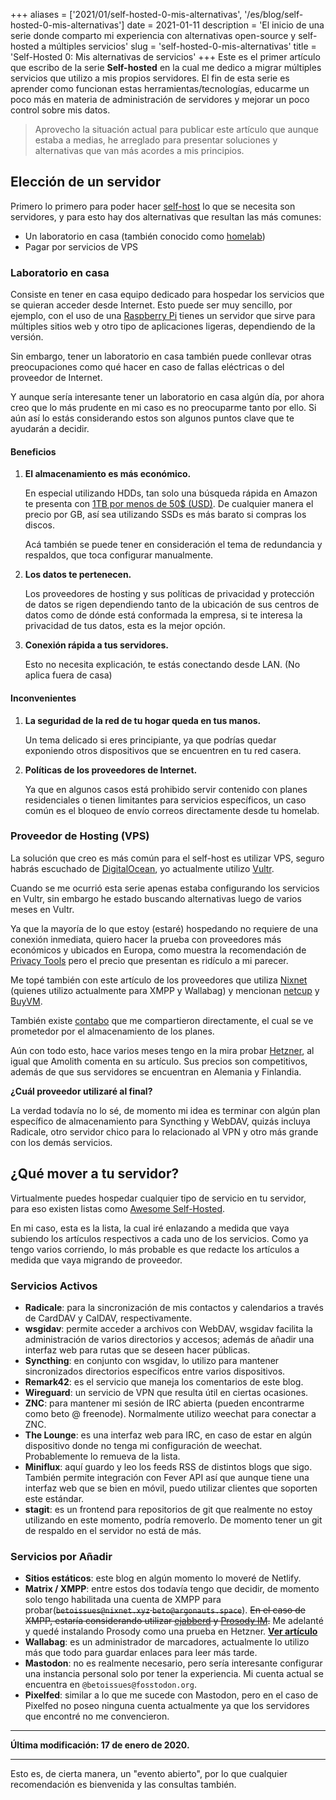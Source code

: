 +++
aliases = ['2021/01/self-hosted-0-mis-alternativas', '/es/blog/self-hosted-0-mis-alternativas']
date = 2021-01-11
description = 'El inicio de una serie donde comparto mi experiencia con alternativas open-source y self-hosted a múltiples servicios'
slug = 'self-hosted-0-mis-alternativas'
title = 'Self-Hosted 0: Mis alternativas de servicios'
+++
Este es el primer artículo que escribo de la serie **Self-hosted** en la cual me dedico a migrar múltiples servicios que utilizo a mis propios servidores. El fin de esta serie es aprender como funcionan estas herramientas/tecnologías, educarme un poco más en materia de administración de servidores y mejorar un poco control sobre mis datos.<!-- more -->

> Aprovecho la situación actual para publicar este artículo que aunque estaba a medias, he arreglado para presentar soluciones y alternativas que van más acordes a mis principios.

## Elección de un servidor

Primero lo primero para poder hacer [self-host](https://en.wikipedia.org/wiki/Self-hosting_(web_services)) lo que se necesita son servidores, y para esto hay dos alternativas que resultan las más comunes:

- Un laboratorio en casa (también conocido como [homelab](https://www.reddit.com/r/homelab))
- Pagar por servicios de VPS

### Laboratorio en casa

Consiste en tener en casa equipo dedicado para hospedar los servicios que se quieran acceder desde Internet. Esto puede ser muy sencillo, por ejemplo, con el uso de una [Raspberry Pi](https://www.raspberrypi.org/) tienes un servidor que sirve para múltiples sitios web y otro tipo de aplicaciones ligeras, dependiendo de la versión.

Sin embargo, tener un laboratorio en casa también puede conllevar otras preocupaciones como qué hacer en caso de fallas eléctricas o del proveedor de Internet.

Y aunque sería interesante tener un laboratorio en casa algún día, por ahora creo que lo más prudente en mi caso es no preocuparme tanto por ello. Si aún así lo estás considerando estos son algunos puntos clave que te ayudarán a decidir.

#### Beneficios

1. **El almacenamiento es más económico.**

	En especial utilizando HDDs, tan solo una búsqueda rápida en Amazon te presenta con [1TB por menos de 50$ (USD)](https://www.amazon.com/WD-Blue-1TB-Hard-Drive/dp/B0088PUEPK). De cualquier manera el precio por GB, así sea utilizando SSDs es más barato si compras los discos.

	Acá también se puede tener en consideración el tema de redundancia y respaldos, que toca configurar manualmente.

2. **Los datos te pertenecen.**

	Los proveedores de hosting y sus políticas de privacidad y protección de datos se rigen dependiendo tanto de la ubicación de sus centros de datos como de dónde está conformada la empresa, si te interesa la privacidad de tus datos, esta es la mejor opción.

3. **Conexión rápida a tus servidores.**

	Esto no necesita explicación, te estás conectando desde LAN. (No aplica fuera de casa)

#### Inconvenientes

1. **La seguridad de la red de tu hogar queda en tus manos.**

	Un tema delicado si eres principiante, ya que podrías quedar exponiendo otros dispositivos que se encuentren en tu red casera.

2. **Políticas de los proveedores de Internet.**

	Ya que en algunos casos está prohibido servir contenido con planes residenciales o tienen limitantes para servicios específicos, un caso común es el bloqueo de envío correos directamente desde tu homelab.

### Proveedor de Hosting (VPS)

La solución que creo es más común para el self-host es utilizar VPS, seguro habrás escuchado de [DigitalOcean](https://www.digitalocean.com/), yo actualmente utilizo [Vultr](https://www.vultr.com/).

Cuando se me ocurrió esta serie apenas estaba configurando los servicios en Vultr, sin embargo he estado buscando alternativas luego de varios meses en Vultr.

Ya que la mayoría de lo que estoy (estaré) hospedando no requiere de una conexión inmediata, quiero hacer la prueba con proveedores más económicos y ubicados en Europa, como muestra la recomendación de [Privacy Tools](https://privacytools.io/providers/hosting/) pero el precio que presentan es ridículo a mi parecer.

Me topé también con este artículo de los proveedores que utiliza [Nixnet](https://nixnet.services/blog/vps-providers/) (quienes utilizo actualmente para XMPP y Wallabag) y mencionan [netcup](https://netcup.eu/) y [BuyVM](https://buyvm.net/).

También existe [contabo](https://contabo.com/) que me compartieron directamente, el cual se ve prometedor por el almacenamiento de los planes.

Aún con todo esto, hace varios meses tengo en la mira probar [Hetzner](https://www.hetzner.com/), al igual que Amolith comenta en su artículo. Sus precios son competitivos, además de que sus servidores se encuentran en Alemania y Finlandia.

**¿Cuál proveedor utilizaré al final?**

La verdad todavía no lo sé, de momento mi idea es terminar con algún plan específico de almacenamiento para Syncthing y WebDAV, quizás incluya Radicale, otro servidor chico para lo relacionado al VPN y otro más grande con los demás servicios.

## ¿Qué mover a tu servidor?

Virtualmente puedes hospedar cualquier tipo de servicio en tu servidor, para eso existen listas como [Awesome Self-Hosted](https://github.com/awesome-selfhosted/awesome-selfhosted).

En mi caso, esta es la lista, la cual iré enlazando a medida que vaya subiendo los artículos respectivos a cada uno de los servicios. Como ya tengo varios corriendo, lo más probable es que redacte los artículos a medida que vaya migrando de proveedor.

### Servicios Activos

- **Radicale**: para la sincronización de mis contactos y calendarios a través de CardDAV y CalDAV, respectivamente.
- **wsgidav**: permite acceder a archivos con WebDAV, wsgidav facilita la administración de varios directorios y accesos; además de añadir una interfaz web para rutas que se deseen hacer públicas.
- **Syncthing**: en conjunto con wsgidav, lo utilizo para mantener sincronizados directorios específicos entre varios dispositivos.
- **Remark42**: es el servicio que maneja los comentarios de este blog.
- **Wireguard**: un servicio de VPN que resulta útil en ciertas ocasiones.
- **ZNC**: para mantener mi sesión de IRC abierta (pueden encontrarme como beto @ freenode). Normalmente utilizo weechat para conectar a ZNC.
- **The Lounge**: es una interfaz web para IRC, en caso de estar en algún dispositivo donde no tenga mi configuración de weechat. Probablemente lo remueva de la lista.
- **Miniflux**: aquí guardo y leo los feeds RSS de distintos blogs que sigo. También permite integración con Fever API así que aunque tiene una interfaz web que se bien en móvil, puedo utilizar clientes que soporten este estándar.
- **stagit**: es un frontend para repositorios de git que realmente no estoy utilizando en este momento, podría removerlo. De momento tener un git de respaldo en el servidor no está de más.

### Servicios por Añadir

- **Sitios estáticos**: este blog en algún momento lo moveré de Netlify.
- **Matrix / XMPP**: entre estos dos todavía tengo que decidir, de momento solo tengo habilitada una cuenta de XMPP para probar(~~`betoissues@nixnet.xyz` `beto@argonauts.space`~~). ~~En el caso de XMPP, estaría considerando utilizar [ejabberd](https://www.ejabberd.im/) y [Prosody IM](http://prosody.im/).~~ Me adelanté y quedé instalando Prosody como una prueba en Hetzner. [**Ver artículo**](/log/2021-01-17-self-hosted-servidor-xmpp-prosody-im.es.md)
- **Wallabag**: es un administrador de marcadores, actualmente lo utilizo más que todo para guardar enlaces para leer más tarde.
- **Mastodon**: no es realmente necesario, pero sería interesante configurar una instancia personal solo por tener la experiencia. Mi cuenta actual se encuentra en `@betoissues@fosstodon.org`.
- **Pixelfed**: similar a lo que me sucede con Mastodon, pero en el caso de Pixelfed no poseo ninguna cuenta actualmente ya que los servidores que encontré no me convencieron.

- - -

**Última modificación: 17 de enero de 2020.**

- - -

Esto es, de cierta manera, un "evento abierto", por lo que cualquier recomendación es bienvenida y las consultas también.
